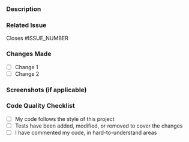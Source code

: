 ### Description
<!-- Please include a summary of the changes and why they're necessary. -->

### Related Issue
<!-- If this PR is related to an issue, please mention it here. -->
Closes #ISSUE_NUMBER

### Changes Made
<!-- Please include a list of changes made. -->
- [ ] Change 1
- [ ] Change 2

### Screenshots (if applicable)
<!-- Please include screenshots/videos of the changes made. -->

### Code Quality Checklist
- [ ] My code follows the style of this project
- [ ] Tests have been added, modified, or removed to cover the changes
- [ ] I have commented my code, in hard-to-understand areas
